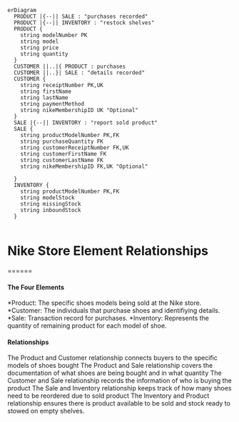 ```mermaid
erDiagram
  PRODUCT |{--|| SALE : "purchases recorded"
  PRODUCT |{--|| INVENTORY : "restock shelves"
  PRODUCT {
    string modelNumber PK
    string model 
    string price
    string quantity
  }
  CUSTOMER ||..|{ PRODUCT : purchases
  CUSTOMER ||..}| SALE : "details recorded"
  CUSTOMER {
    string receiptNumber PK,UK
    string firstName
    string lastName
    string paymentMethod
    string nikeMembershipID UK "Optional"
  }
  SALE |{--|| INVENTORY : "report sold product"
  SALE {
    string productModelNumber PK,FK
    string purchaseQuantity FK
    string customerReceiptNumber FK,UK
    string customerFirstName FK
    string customerLastName FK
    string nikeMembershipID FK,UK "Optional"
    
  }
  INVENTORY {
    string productModelNumber PK,FK
    string modelStock
    string missingStock
    string inboundStock
  }
  
```

# Nike Store Element Relationships
======
#### The Four Elements
*Product: The specific shoes models being sold at the Nike store.
*Customer: The individuals that purchase shoes and identifiying details.
*Sale: Transaction record for purchases.
*Inventory: Represents the quantity of remaining product for each model of shoe.

#### Relationships
The Product and Customer relationship connects buyers to the specific models of shoes bought
The Product and Sale relationship covers the documentation of what shoes are being bought and in what quantity
The Customer and Sale relationship records the information of who is buying the product
The Sale and Inventory relationship keeps track of how many shoes need to be reordered due to sold product
The Inventory and Product relationship ensures there is product available to be sold and stock ready to stowed on empty shelves.


